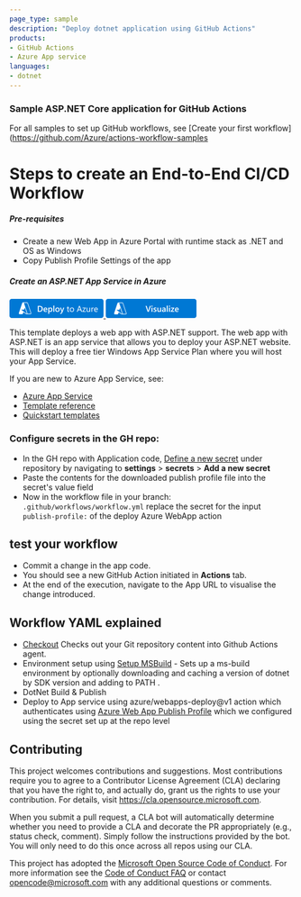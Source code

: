 ```yaml
---
page_type: sample
description: "Deploy dotnet application using GitHub Actions"
products:
- GitHub Actions
- Azure App service
languages:
- dotnet
---
```


### Sample ASP.NET Core application for GitHub Actions

For all samples to set up GitHub workflows, see [Create your first workflow](https://github.com/Azure/actions-workflow-samples

# Steps to create an End-to-End CI/CD Workflow

##### Pre-requisites
* Create a new Web App in Azure Portal with runtime stack as .NET and OS as Windows
* Copy Publish Profile Settings of the app

##### Create an ASP.NET App Service in Azure

<a href="https://portal.azure.com/#create/Microsoft.Template/uri/https%3A%2F%2Fraw.githubusercontent.com%2FAzure%2Fazure-quickstart-templates%2Fmaster%2F101-webapp-windows-ASPNET%2Fazuredeploy.json" target="_blank">
    <img src="https://raw.githubusercontent.com/Azure/azure-quickstart-templates/master/1-CONTRIBUTION-GUIDE/images/deploytoazure.png"/>
</a>
<a href="http://armviz.io/#/?load=https%3A%2F%2Fraw.githubusercontent.com%2FAzure%2Fazure-quickstart-templates%2Fmaster%2F101-webapp-windows-ASPNET%2Fazuredeploy.json" target="_blank">
    <img src="https://raw.githubusercontent.com/Azure/azure-quickstart-templates/master/1-CONTRIBUTION-GUIDE/images/visualizebutton.png"/>
</a>

This template deploys a web app with ASP.NET support. The web app with ASP.NET is an app service that allows you to deploy your ASP.NET website. This will deploy a free tier Windows App Service Plan where you will host your App Service.

If you are new to Azure App Service, see:

- [Azure App Service](https://azure.microsoft.com/services/app-service/web/)
- [Template reference](https://docs.microsoft.com/azure/templates/microsoft.web/allversions)
- [Quickstart templates](https://azure.microsoft.com/resources/templates/?resourceType=Microsoft.Compute&pageNumber=1&sort=Popular&term=web+apps)

### Configure secrets in the GH repo:
* In the GH repo with Application code, [Define a new secret](https://github.com/Azure/actions-workflow-samples/blob/master/assets/create-secrets-for-GitHub-workflows.md) under repository by navigating to **settings** > **secrets** > **Add a new secret** 
* Paste the contents for the downloaded publish profile file into the secret's value field
* Now in the workflow file in your branch: `.github/workflows/workflow.yml` replace the secret for the input `publish-profile:` of the deploy Azure WebApp action

## test your workflow
* Commit a change in the app code. 
* You should see a new GitHub Action initiated in **Actions** tab.
* At the end of the execution, navigate to the App URL to visualise the change introduced.

## Workflow YAML explained

* [Checkout](https://github.com/actions/checkout) Checks out your Git repository content into Github Actions agent.
* Environment setup using [Setup MSBuild](https://github.com/microsoft/setup-msbuild) - Sets up a ms-build environment by optionally downloading and caching a version of dotnet by SDK version and adding to PATH .
* DotNet Build & Publish
* Deploy to App service using azure/webapps-deploy@v1 action which authenticates using [Azure Web App Publish Profile](https://github.com/projectkudu/kudu/wiki/Deployment-credentials#site-credentials-aka-publish-profile-credentials)
which we configured using the secret set up at the repo level

## Contributing

This project welcomes contributions and suggestions.  Most contributions require you to agree to a
Contributor License Agreement (CLA) declaring that you have the right to, and actually do, grant us
the rights to use your contribution. For details, visit https://cla.opensource.microsoft.com.

When you submit a pull request, a CLA bot will automatically determine whether you need to provide
a CLA and decorate the PR appropriately (e.g., status check, comment). Simply follow the instructions
provided by the bot. You will only need to do this once across all repos using our CLA.

This project has adopted the [Microsoft Open Source Code of Conduct](https://opensource.microsoft.com/codeofconduct/).
For more information see the [Code of Conduct FAQ](https://opensource.microsoft.com/codeofconduct/faq/) or
contact [opencode@microsoft.com](mailto:opencode@microsoft.com) with any additional questions or comments.
